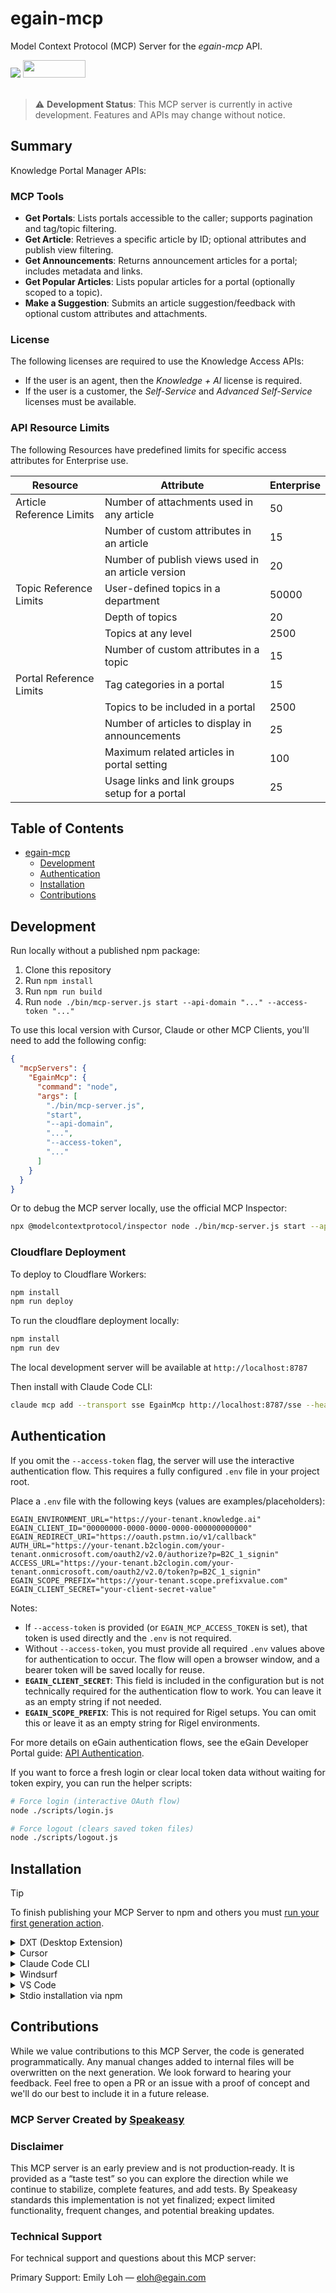 # egain-mcp

Model Context Protocol (MCP) Server for the *egain-mcp* API.

<div align="left">
    <a href="https://www.speakeasy.com/?utm_source=egain-mcp&utm_campaign=mcp-typescript"><img src="https://www.speakeasy.com/assets/badges/built-by-speakeasy.svg" /></a>
    <a href="https://opensource.org/licenses/MIT">
        <img src="https://img.shields.io/badge/License-MIT-blue.svg" style="width: 100px; height: 28px;" />
    </a>
</div>
<br />

> ⚠️ **Development Status**: This MCP server is currently in active development. Features and APIs may change without notice.


<!-- Start Summary [summary] -->
## Summary

Knowledge Portal Manager APIs:
### MCP Tools
- **Get Portals**: Lists portals accessible to the caller; supports pagination and tag/topic filtering.
- **Get Article**: Retrieves a specific article by ID; optional attributes and publish view filtering.
- **Get Announcements**: Returns announcement articles for a portal; includes metadata and links.
- **Get Popular Articles**: Lists popular articles for a portal (optionally scoped to a topic).
- **Make a Suggestion**: Submits an article suggestion/feedback with optional custom attributes and attachments.
### License
  The following licenses are required to use the Knowledge Access APIs:
  * If the user is an agent, then the *Knowledge + AI* license is required.
  * If the user is a customer, the *Self-Service* and *Advanced Self-Service* licenses must be available.
### API Resource Limits
The following Resources have predefined limits for specific access attributes for Enterprise use.

| Resource | Attribute | Enterprise
| ---------------- | ---------------------------- | ----------
| Article Reference Limits |Number of attachments used in any article | 50
|  |Number of custom attributes in an article | 15
|  |Number of publish views used in an article version | 20
| Topic Reference Limits |User-defined topics in a department| 50000
|  |Depth of topics  | 20
|  |Topics at any level | 2500
|  |Number of custom attributes in a topic | 15
| Portal Reference Limits | Tag categories in a portal | 15
|  |Topics to be included in a portal | 2500
|  |Number of articles to display in announcements | 25
|  |Maximum related articles in portal setting | 100
|  |Usage links and link groups setup for a portal | 25
<!-- End Summary [summary] -->

<!-- Start Table of Contents [toc] -->
## Table of Contents
<!-- $toc-max-depth=2 -->
* [egain-mcp](#egain-mcp)
  * [Development](#development)
  * [Authentication](#authentication)
  * [Installation](#installation)
  * [Contributions](#contributions)

<!-- End Table of Contents [toc] -->

## Development

Run locally without a published npm package:
1. Clone this repository
2. Run `npm install`
3. Run `npm run build`
4. Run `node ./bin/mcp-server.js start --api-domain "..." --access-token "..."`

To use this local version with Cursor, Claude or other MCP Clients, you'll need to add the following config:

```json
{
  "mcpServers": {
    "EgainMcp": {
      "command": "node",
      "args": [
        "./bin/mcp-server.js",
        "start",
        "--api-domain",
        "...",
        "--access-token",
        "..."
      ]
    }
  }
}
```

Or to debug the MCP server locally, use the official MCP Inspector: 

```bash
npx @modelcontextprotocol/inspector node ./bin/mcp-server.js start --api-domain "..." --access-token "..."
```


### Cloudflare Deployment

To deploy to Cloudflare Workers:

```bash
npm install 
npm run deploy
```

To run the cloudflare deployment locally:

```bash
npm install 
npm run dev
```

The local development server will be available at `http://localhost:8787`

Then install with Claude Code CLI:

```bash
claude mcp add --transport sse EgainMcp http://localhost:8787/sse --header "authorization: ..."
```

## Authentication

If you omit the `--access-token` flag, the server will use the interactive authentication flow. This requires a fully configured `.env` file in your project root.

Place a `.env` file with the following keys (values are examples/placeholders):

```
EGAIN_ENVIRONMENT_URL="https://your-tenant.knowledge.ai"
EGAIN_CLIENT_ID="00000000-0000-0000-0000-000000000000"
EGAIN_REDIRECT_URI="https://oauth.pstmn.io/v1/callback"
AUTH_URL="https://your-tenant.b2clogin.com/your-tenant.onmicrosoft.com/oauth2/v2.0/authorize?p=B2C_1_signin"
ACCESS_URL="https://your-tenant.b2clogin.com/your-tenant.onmicrosoft.com/oauth2/v2.0/token?p=B2C_1_signin"
EGAIN_SCOPE_PREFIX="https://your-tenant.scope.prefixvalue.com"
EGAIN_CLIENT_SECRET="your-client-secret-value"
```

Notes:
- If `--access-token` is provided (or `EGAIN_MCP_ACCESS_TOKEN` is set), that token is used directly and the `.env` is not required.
- Without `--access-token`, you must provide all required `.env` values above for authentication to occur. The flow will open a browser window, and a bearer token will be saved locally for reuse.
- **`EGAIN_CLIENT_SECRET`**: This field is included in the configuration but is not technically required for the authentication flow to work. You can leave it as an empty string if not needed.
- **`EGAIN_SCOPE_PREFIX`**: This is not required for Rigel setups. You can omit this or leave it as an empty string for Rigel environments.

For more details on eGain authentication flows, see the eGain Developer Portal guide: [API Authentication](https://apidev.egain.com/developer-portal/get-started/authentication_guide/).

If you want to force a fresh login or clear local token data without waiting for token expiry, you can run the helper scripts:

```bash
# Force login (interactive OAuth flow)
node ./scripts/login.js

# Force logout (clears saved token files)
node ./scripts/logout.js
```

<!-- Placeholder for Future Speakeasy SDK Sections -->

<!-- Start Installation [installation] -->
## Installation

> [!TIP]
> To finish publishing your MCP Server to npm and others you must [run your first generation action](https://www.speakeasy.com/docs/github-setup#step-by-step-guide).
<details>
<summary>DXT (Desktop Extension)</summary>

Install the MCP server as a Desktop Extension using the pre-built [`mcp-server.dxt`](./mcp-server.dxt) file:

Simply drag and drop the [`mcp-server.dxt`](./mcp-server.dxt) file onto Claude Desktop to install the extension.

The DXT package includes the MCP server and all necessary configuration. Once installed, the server will be available without additional setup.

> [!NOTE]
> DXT (Desktop Extensions) provide a streamlined way to package and distribute MCP servers. Learn more about [Desktop Extensions](https://www.anthropic.com/engineering/desktop-extensions).

</details>

<details>
<summary>Cursor</summary>

[![Install MCP Server](https://cursor.com/deeplink/mcp-install-dark.svg)](https://cursor.com/install-mcp?name=EgainMcp&config=eyJtY3BTZXJ2ZXJzIjp7IkVnYWluTWNwIjp7InR5cGUiOiJtY3AiLCJ1cmwiOiJodHRwczovL2V4YW1wbGUtY2xvdWRmbGFyZS13b3JrZXIuY29tL21jcCIsImhlYWRlcnMiOnsiYXV0aG9yaXphdGlvbiI6IiR7RUdBSU4tTUNQX0FDQ0VTU19UT0tFTn0ifX19fQ==)

Or manually:

1. Open Cursor Settings
2. Select Tools and Integrations
3. Select New MCP Server
4. If the configuration file is empty paste the following JSON into the MCP Server Configuration:

```json
{
  "mcpServers": {
    "EgainMcp": {
      "type": "mcp",
      "url": "https://example-cloudflare-worker.com/mcp",
      "headers": {
        "authorization": "${EGAIN-MCP_ACCESS_TOKEN}"
      }
    }
  }
}
```

</details>

<details>
<summary>Claude Code CLI</summary>

```bash
claude mcp add --transport sse EgainMcp undefined/sse --header "authorization: ..."
```

</details>
<details>
<summary>Windsurf</summary>

Refer to [Official Windsurf documentation](https://docs.windsurf.com/windsurf/cascade/mcp#adding-a-new-mcp-plugin) for latest information

1. Open Windsurf Settings
2. Select Cascade on left side menu
3. Click on `Manage MCPs`. (To Manage MCPs you should be signed in with a Windsurf Account)
4. Click on `View raw config` to open up the mcp configuration file.
5. If the configuration file is empty paste the full json
```
{
  "mcpServers": {
    "EgainMcp": {
      "command": "npx",
      "args": [
        "egain-mcp",
        "start",
        "--api-domain",
        "...",
        "--access-token",
        "..."
      ]
    }
  }
}
```
</details>
<details>
<summary>VS Code</summary>

Refer to [Official VS Code documentation](https://code.visualstudio.com/api/extension-guides/ai/mcp) for latest information

1. Open [Command Palette](https://code.visualstudio.com/docs/getstarted/userinterface#_command-palette)
1. Search and open `MCP: Open User Configuration`. This should open mcp.json file
2. If the configuration file is empty paste the full json
```
{
  "mcpServers": {
    "EgainMcp": {
      "command": "npx",
      "args": [
        "egain-mcp",
        "start",
        "--api-domain",
        "...",
        "--access-token",
        "..."
      ]
    }
  }
}
```

</details>


<details>
<summary> Stdio installation via npm </summary>
To start the MCP server, run:

```bash
npx egain-mcp start --api-domain ... --access-token ...
```

For a full list of server arguments, run:

```
npx egain-mcp --help
```

</details>
<!-- End Installation [installation] -->

## Contributions

While we value contributions to this MCP Server, the code is generated programmatically. Any manual changes added to internal files will be overwritten on the next generation. 
We look forward to hearing your feedback. Feel free to open a PR or an issue with a proof of concept and we'll do our best to include it in a future release. 

### MCP Server Created by [Speakeasy](https://www.speakeasy.com/?utm_source=egain-mcp&utm_campaign=mcp-typescript)

### Disclaimer

This MCP server is an early preview and is not production‑ready. It is provided as a “taste test” so you can explore the direction while we continue to stabilize, complete features, and add tests. By Speakeasy standards this implementation is not yet finalized; expect limited functionality, frequent changes, and potential breaking updates.

### Technical Support

For technical support and questions about this MCP server:

Primary Support: Emily Loh — eloh@egain.com

